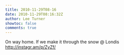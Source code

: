 ```yaml
---
title: 2010-11-29T08-16
date: 2010-11-29T08:16:32Z
author: Lee Turner
showtoc: false
comments: true
---
```


On way home. If we make it through the snow  @ Londis http://instagr.am/p/ZyZf/

